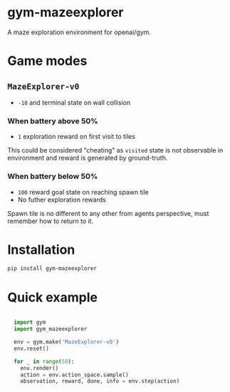 # gym-mazeexplorer

A maze exploration environment for openai/gym.

# Game modes

## `MazeExplorer-v0`

* `-10` and terminal state on wall collision

### When battery above 50%

* `1` exploration reward on first visit to tiles

This could be considered "cheating" as `visited` state is not observable in environment and reward is generated by ground-truth.

### When battery below 50%

* `100` reward goal state on reaching spawn tile
* No futher exploration rewards

Spawn tile is no different to any other from agents perspective, must remember how to return to it.

# Installation

```bash
pip install gym-mazeexplorer
```

# Quick example

```python

  import gym
  import gym_mazeexplorer

  env = gym.make('MazeExplorer-v0')
  env.reset()

  for _ in range(50):
    env.render()
    action = env.action_space.sample()
    observation, reward, done, info = env.step(action)
```
